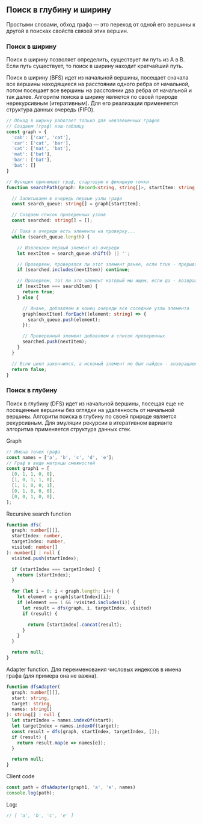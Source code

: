 ## Поиск в глубину и ширину
Простыми словами, обход графа — это переход от одной его вершины к другой в поисках свойств связей этих вершин.
### Поиск в ширину
Поиск в ширину позволяет определить, существует ли путь из А в В.
Если путь существует, то поиск в ширину находит кратчайший путь.

Поиск в ширину (BFS) идет из начальной вершины, посещает сначала все вершины находящиеся на расстоянии одного ребра от начальной, потом посещает все вершины на расстоянии два ребра от начальной и так далее. Алгоритм поиска в ширину является по своей природе нерекурсивным (итеративным). Для его реализации применяется структура данных очередь (FIFO).
```ts
// Обход в ширину работает только для невзвешенных графов
// Создаем (граф) хэш-таблицу
const graph = {
  'cab': ['car', 'cat'],
  'car': ['cat', 'bar'],
  'cat': ['mat', 'bat'],
  'mat': ['bat'],
  'bar': ['bat'],
  'bat': []
}

// Функция принимает граф, стартовую и финишную точки
function searchPath(graph: Record<string, string[]>, startItem: string, searchItem: string) {

  // Записываем в очередь первые узлы графа
  const search_queue: string[] = graph[startItem];

  // Создаем список проверенных узлов
  const searched: string[] = [];

  // Пока в очереди есть элементы на проверку...
  while (search_queue.length) {

    // Извлекаем первый элемент из очереди
    let nextItem = search_queue.shift() || '';

    // Проверяем, проверялся ли этот элемент ранее, если true - прерываем текущую итерацию
    if (searched.includes(nextItem)) continue;

    // Проверяем, тот ли это элемент который мы ищем, если да - возвращаем true
    if (nextItem === searchItem) {
      return true;
    } else {

      // Иначе, добавляем в конец очереди все соседние узлы элемента
      graph[nextItem].forEach((element: string) => {
        search_queue.push(element);
      });

      // Проверенный элемент добавляем в список проверенных
      searched.push(nextItem);
    }
  }

  // Если цикл закончился, а искомый элемент не был найден - возвращаем false
  return false;
}
```
### Поиск в глубину
Поиск в глубину (DFS) идет из начальной вершины, посещая еще не посещенные вершины без оглядки на удаленность от начальной вершины. Алгоритм поиска в глубину по своей природе является рекурсивным. Для эмуляции рекурсии в итеративном варианте алгоритма применяется структура данных стек.

Graph
```ts
// Имена точек графа
const names = ['a', 'b', 'c', 'd', 'e'];
// Граф в видe матрицы смежностей
const graph1 = [
  [0, 1, 1, 0, 0],
  [1, 0, 1, 1, 0],
  [1, 1, 0, 0, 1],
  [0, 1, 0, 0, 0],
  [0, 0, 1, 0, 0],
];
```
Recursive search function
```ts
function dfs(
  graph: number[][],
  startIndex: number,
  targetIndex: number,
  visited: number[]
): number[] | null {
  visited.push(startIndex);

  if (startIndex === targetIndex) {
    return [startIndex];
  }

  for (let i = 0; i < graph.length; i++) {
    let element = graph[startIndex][i];
    if (element === 1 && !visited.includes(i)) {
      let result = dfs(graph, i, targetIndex, visited)
      if (result) {

        return [startIndex].concat(result);
      }
    }
  }

  return null;
}
```
Adapter function. Для переименования числовых индексов в имена графа (для примера она не важна).
```ts
function dfsAdapter(
  graph: number[][],
  start: string,
  target: string,
  names: string[]
): string[] | null {
  let startIndex = names.indexOf(start);
  let targetIndex = names.indexOf(target);
  const result = dfs(graph, startIndex, targetIndex, []);
  if (result) {
    return result.map(e => names[e]);
  }

  return null;
}
```
Client code
```ts
const path = dfsAdapter(graph1, 'a', 'e', names)
console.log(path);
```
Log:
```ts
// [ 'a', 'b', 'c', 'e' ]
```























